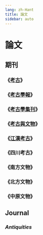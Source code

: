 ```yaml
---
lang: zh-Hant
title: 論文
sidebar: auto
---
```


# 論文
## 期刊
### 《[考古](kaogu.md)》
### 《[考古學報](acta-archaeologica-sinica.md)》
### 《[考古學集刊](archaeological-collectanea.md)》
### 《[考古與文物](archaeology-and-cultural-relic.md)》
### 《[江漢考古](jianghan-kaogu.md)》
### 《四川考古》
### 《南方文物》
### 《北方文物》
### 《中原文物》

## Journal
### *Antiquities*